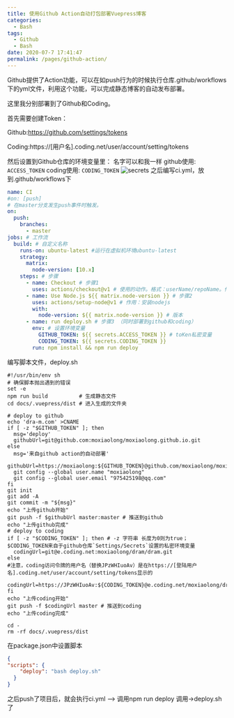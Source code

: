 ```yaml
---
title: 使用Github Action自动打包部署Vuepress博客
categories: 
  - Bash
tags: 
  - Github
  - Bash
date: 2020-07-7 17:41:47
permalink: /pages/github-action/
---
```

Github提供了Action功能，可以在如push行为的时候执行仓库.github/workflows下的yml文件，利用这个功能，可以完成静态博客的自动发布部署。
<!-- more -->

这里我分别部署到了Github和Coding。

首先需要创建Token：

Github:https://github.com/settings/tokens

Coding:https://[用户名].coding.net/user/account/setting/tokens

然后设置到Github仓库的环境变量里：
名字可以和我一样 github使用: ```ACCESS_TOKEN```  coding使用: ```CODING_TOKEN```
![secrets](/images/githubAction/secrets.png)
之后编写ci.yml，放到.github/workflows下
```yaml
name: CI
#on: [push]
# 在master分支发生push事件时触发。
on: 
  push:
    branches:
      - master
jobs: # 工作流
  build: # 自定义名称
    runs-on: ubuntu-latest #运行在虚拟机环境ubuntu-latest
    strategy:
      matrix:
        node-version: [10.x]
    steps: # 步骤
      - name: Checkout # 步骤1
        uses: actions/checkout@v1 # 使用的动作。格式：userName/repoName。作用：检出仓库，获取源码。 官方actions库：https://github.com/actions
      - name: Use Node.js ${{ matrix.node-version }} # 步骤2
        uses: actions/setup-node@v1 # 作用：安装nodejs
        with:
          node-version: ${{ matrix.node-version }} # 版本
      - name: run deploy.sh # 步骤3 （同时部署到github和coding）
        env: # 设置环境变量
          GITHUB_TOKEN: ${{ secrets.ACCESS_TOKEN }} # toKen私密变量
          CODING_TOKEN: ${{ secrets.CODING_TOKEN }}
        run: npm install && npm run deploy
```
编写脚本文件，deploy.sh
```shell script
#!/usr/bin/env sh
# 确保脚本抛出遇到的错误
set -e
npm run build          # 生成静态文件
cd docs/.vuepress/dist # 进入生成的文件夹

# deploy to github
echo 'dra-m.com' >CNAME
if [ -z "$GITHUB_TOKEN" ]; then
  msg='deploy'
  githubUrl=git@github.com:moxiaolong/moxiaolong.github.io.git
else
  msg='来自github action的自动部署'
  githubUrl=https://moxiaolong:${GITHUB_TOKEN}@github.com/moxiaolong/moxiaolong.github.io.git
  git config --global user.name "moxiaolong"
  git config --global user.email "975425198@qq.com"
fi
git init
git add -A
git commit -m "${msg}"
echo "上传github开始"
git push -f $githubUrl master:master # 推送到github
echo "上传github完成"
# deploy to coding
if [ -z "$CODING_TOKEN" ]; then # -z 字符串 长度为0则为true；$CODING_TOKEN来自于github仓库`Settings/Secrets`设置的私密环境变量
  codingUrl=git@e.coding.net:moxiaolong/dram/dram.git
else
#注意，coding访问令牌的用户名（替换JPzWHIuoAv）是在https://[登陆用户名].coding.net/user/account/setting/tokens显示的
  codingUrl=https://JPzWHIuoAv:${CODING_TOKEN}@e.coding.net/moxiaolong/dram/dram.git
fi
echo "上传coding开始"
git push -f $codingUrl master # 推送到coding
echo "上传coding完成"

cd -
rm -rf docs/.vuepress/dist
```
在package.json中设置脚本
```json
{
"scripts": {
    "deploy": "bash deploy.sh"
  }
}
```
之后push了项目后，就会执行ci.yml --> 调用npm run deploy  调用->deploy.sh 了
